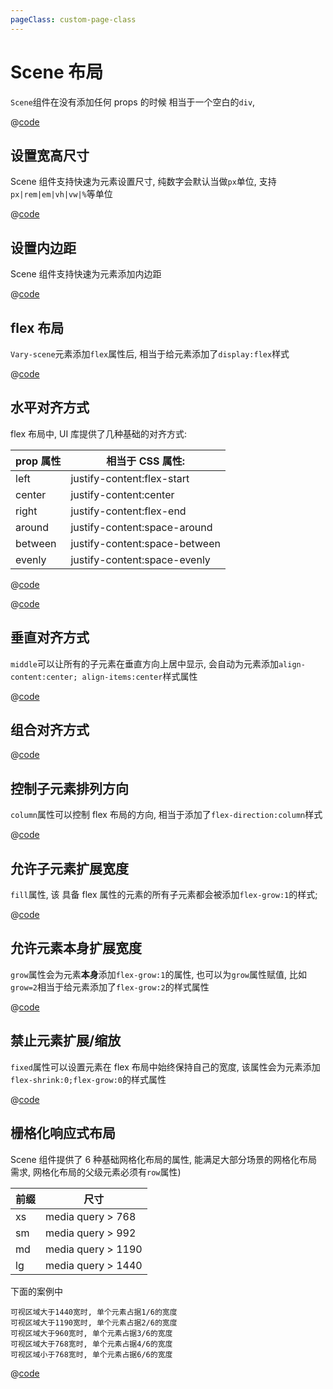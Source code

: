 ```yaml
---
pageClass: custom-page-class
---
```


# Scene 布局

`Scene`组件在没有添加任何 props 的时候 相当于一个空白的`div`,

<Scene-Empty/>

@[code](../comps/Scene/Empty.vue)

## 设置宽高尺寸

Scene 组件支持快速为元素设置尺寸, 纯数字会默认当做`px`单位, 支持`px|rem|em|vh|vw|%`等单位

<Scene-Size/>

@[code](../comps/Scene/Size.vue)

## 设置内边距

Scene 组件支持快速为元素添加内边距

<Scene-Padding/>

@[code](../comps/Scene/Padding.vue)

## flex 布局

`Vary-scene`元素添加`flex`属性后, 相当于给元素添加了`display:flex`样式

<Scene-Flex/>

@[code](../comps/Scene/Flex.vue)

## 水平对齐方式

flex 布局中, UI 库提供了几种基础的对齐方式:

| prop 属性 | 相当于 CSS 属性:              |
| --------- | ----------------------------- |
| left      | justify-content:flex-start    |
| center    | justify-content:center        |
| right     | justify-content:flex-end      |
| around    | justify-content:space-around  |
| between   | justify-content:space-between |
| evenly    | justify-content:space-evenly  |

<Scene-AlignX/>

@[code](../comps/Scene/AlignX.vue)

<Scene-Arround/>

@[code](../comps/Scene/Arround.vue)

## 垂直对齐方式

`middle`可以让所有的子元素在垂直方向上居中显示, 会自动为元素添加`align-content:center; align-items:center`样式属性

<Scene-AlignY/>

@[code](../comps/Scene/AlignY.vue)

## 组合对齐方式

<Scene-Align/>

@[code](../comps/Scene/Align.vue)

## 控制子元素排列方向

`column`属性可以控制 flex 布局的方向, 相当于添加了`flex-direction:column`样式

<Scene-Direction/>

@[code](../comps/Scene/Direction.vue)

## 允许子元素扩展宽度

`fill`属性, 该 具备 flex 属性的元素的所有子元素都会被添加`flex-grow:1`的样式;

<Scene-Fill/>

@[code](../comps/Scene/Fill.vue)

## 允许元素本身扩展宽度

`grow`属性会为元素**本身**添加`flex-grow:1`的属性, 也可以为`grow`属性赋值, 比如`grow=2`相当于给元素添加了`flex-grow:2`的样式属性

<Scene-Grow/>

@[code](../comps/Scene/Grow.vue)

## 禁止元素扩展/缩放

`fixed`属性可以设置元素在 flex 布局中始终保持自己的宽度, 该属性会为元素添加`flex-shrink:0;flex-grow:0`的样式属性

<Scene-Fixed/>

@[code](../comps/Scene/Fixed.vue)

## 栅格化响应式布局

Scene 组件提供了 6 种基础网格化布局的属性, 能满足大部分场景的网格化布局需求, 网格化布局的父级元素必须有`row`属性)

| 前缀 | 尺寸               |
| ---- | ------------------ |
| xs   | media query > 768  |
| sm   | media query > 992  |
| md   | media query > 1190 |
| lg   | media query > 1440 |

下面的案例中

```
可视区域大于1440宽时, 单个元素占据1/6的宽度
可视区域大于1190宽时, 单个元素占据2/6的宽度
可视区域大于960宽时, 单个元素占据3/6的宽度
可视区域大于768宽时, 单个元素占据4/6的宽度
可视区域小于768宽时, 单个元素占据6/6的宽度
```

<Scene-Row/>

@[code](../comps/Scene/Row.vue)
